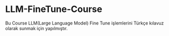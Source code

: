 # LLM-FineTune-Course
Bu Course LLM(Large Language Model) Fine Tune işlemlerini Türkçe kılavuz olarak sunmak için yapılmıştır.
